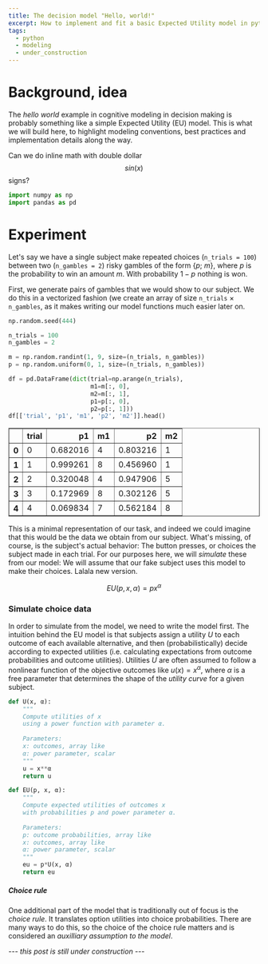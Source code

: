 ```yaml
---
title: The decision model "Hello, world!"
excerpt: How to implement and fit a basic Expected Utility model in python
tags:
  - python
  - modeling
  - under_construction
---
```


# Background, idea

The *hello world* example in cognitive modeling in decision making is probably something like a simple Expected Utility (EU) model. This is what we will build here, to highlight modeling conventions, best practices and implementation details along the way. 

Can we do inline math with double dollar $$sin(x)$$ signs?

```python
import numpy as np
import pandas as pd
```

# Experiment

Let's say we have a single subject make repeated choices (`n_trials = 100`) between two (`n_gambles = 2`) risky gambles of the form {$p$; $m$}, where $p$ is the probability to win an amount $m$. With probability $1 - p$ nothing is won.  

First, we generate pairs of gambles that we would show to our subject. We do this in a vectorized fashion (we create an array of size `n_trials` $\times$ `n_gambles`, as it makes writing our model functions much easier later on.


```python
np.random.seed(444)

n_trials = 100
n_gambles = 2

m = np.random.randint(1, 9, size=(n_trials, n_gambles))
p = np.random.uniform(0, 1, size=(n_trials, n_gambles))

df = pd.DataFrame(dict(trial=np.arange(n_trials),
                       m1=m[:, 0],
                       m2=m[:, 1],
                       p1=p[:, 0],
                       p2=p[:, 1]))
df[['trial', 'p1', 'm1', 'p2', 'm2']].head()
```

<div>
<style>
    .dataframe thead tr:only-child th {
        text-align: right;
    }

    .dataframe thead th {
        text-align: left;
    }

    .dataframe tbody tr th {
        vertical-align: top;
    }
</style>
<table border="1" class="dataframe">
  <thead>
    <tr style="text-align: left;">
      <th></th>
      <th>trial</th>
      <th>p1</th>
      <th>m1</th>
      <th>p2</th>
      <th>m2</th>
    </tr>
  </thead>
  <tbody>
    <tr>
      <th>0</th>
      <td>0</td>
      <td>0.682016</td>
      <td>4</td>
      <td>0.803216</td>
      <td>1</td>
    </tr>
    <tr>
      <th>1</th>
      <td>1</td>
      <td>0.999261</td>
      <td>8</td>
      <td>0.456960</td>
      <td>1</td>
    </tr>
    <tr>
      <th>2</th>
      <td>2</td>
      <td>0.320048</td>
      <td>4</td>
      <td>0.947906</td>
      <td>5</td>
    </tr>
    <tr>
      <th>3</th>
      <td>3</td>
      <td>0.172969</td>
      <td>8</td>
      <td>0.302126</td>
      <td>5</td>
    </tr>
    <tr>
      <th>4</th>
      <td>4</td>
      <td>0.069834</td>
      <td>7</td>
      <td>0.562184</td>
      <td>8</td>
    </tr>
  </tbody>
</table>
</div>

This is a minimal representation of our task, and indeed we could imagine that this would be the data we obtain from our subject. What's missing, of course, is the subject's actual behavior: The button presses, or choices the subject made in each trial. For our purposes here, we will *simulate* these from our model: We will assume that our fake subject uses this model to make their choices. Lalala new version.

$$EU(p, x, \alpha) = px^\alpha$$

### Simulate choice data

In order to simulate from the model, we need to write the model first. The intuition behind the EU model is that subjects assign a utility $U$ to each outcome of each available alternative, and then (probabilistically) decide according to expected utilities (i.e. calculating expectations from outcome probabilities and outcome utilities). Utilities $U$ are often assumed to follow a nonlinear function of the objective outcomes like $u(x) = x^\alpha$, where $\alpha$ is a free parameter that determines the shape of the *utility curve* for a given subject.

```python
def U(x, α):
    """
    Compute utilities of x
    using a power function with parameter α.
    
    Parameters:
    x: outcomes, array like
    α: power parameter, scalar
    """
    u = x**α
    return u
```

```python
def EU(p, x, α):
    """
    Compute expected utilities of outcomes x
    with probabilities p and power parameter α.
    
    Parameters:
    p: outcome probabilities, array like
    x: outcomes, array like
    α: power parameter, scalar
    """
    eu = p*U(x, α)
    return eu
```

##### Choice rule

One additional part of the model that is traditionally out of focus is the *choice rule*. It translates option utilities into choice probabilities. There are many ways to do this, so the choice of the choice rule matters and is considered an *auxilliary assumption to the model*. 

*--- this post is still under construction ---*